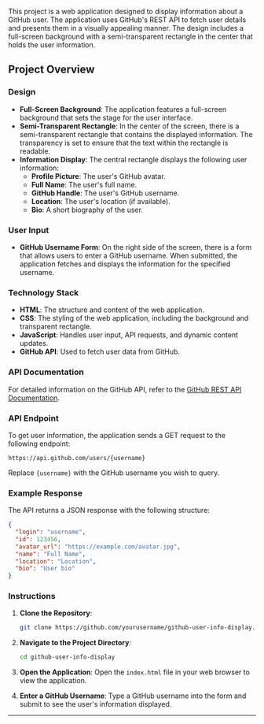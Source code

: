This project is a web application designed to display information about a GitHub user. The application uses GitHub's REST API to fetch user details and presents them in a visually appealing manner. The design includes a full-screen background with a semi-transparent rectangle in the center that holds the user information.

## Project Overview

### Design
- **Full-Screen Background**: The application features a full-screen background that sets the stage for the user interface.
- **Semi-Transparent Rectangle**: In the center of the screen, there is a semi-transparent rectangle that contains the displayed information. The transparency is set to ensure that the text within the rectangle is readable.
- **Information Display**: The central rectangle displays the following user information:
  - **Profile Picture**: The user's GitHub avatar.
  - **Full Name**: The user's full name.
  - **GitHub Handle**: The user's GitHub username.
  - **Location**: The user's location (if available).
  - **Bio**: A short biography of the user.

### User Input
- **GitHub Username Form**: On the right side of the screen, there is a form that allows users to enter a GitHub username. When submitted, the application fetches and displays the information for the specified username.

### Technology Stack
- **HTML**: The structure and content of the web application.
- **CSS**: The styling of the web application, including the background and transparent rectangle.
- **JavaScript**: Handles user input, API requests, and dynamic content updates.
- **GitHub API**: Used to fetch user data from GitHub.

### API Documentation
For detailed information on the GitHub API, refer to the [GitHub REST API Documentation](https://docs.github.com/en/rest/reference).

### API Endpoint
To get user information, the application sends a GET request to the following endpoint:
```
https://api.github.com/users/{username}
```
Replace `{username}` with the GitHub username you wish to query.

### Example Response
The API returns a JSON response with the following structure:
```json
{
  "login": "username",
  "id": 123456,
  "avatar_url": "https://example.com/avatar.jpg",
  "name": "Full Name",
  "location": "Location",
  "bio": "User bio"
}
```

### Instructions
1. **Clone the Repository**: 
   ```bash
   git clone https://github.com/yourusername/github-user-info-display.git
   ```
2. **Navigate to the Project Directory**:
   ```bash
   cd github-user-info-display
   ```
3. **Open the Application**: Open the `index.html` file in your web browser to view the application.

4. **Enter a GitHub Username**: Type a GitHub username into the form and submit to see the user's information displayed.

---
